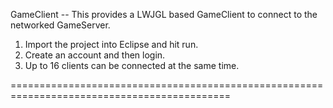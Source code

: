 GameClient -- This provides a LWJGL based GameClient to connect to the networked GameServer.

1. Import the project into Eclipse and hit run.
2. Create an account and then login.
3. Up to 16 clients can be connected at the same time.

============================================================================================
